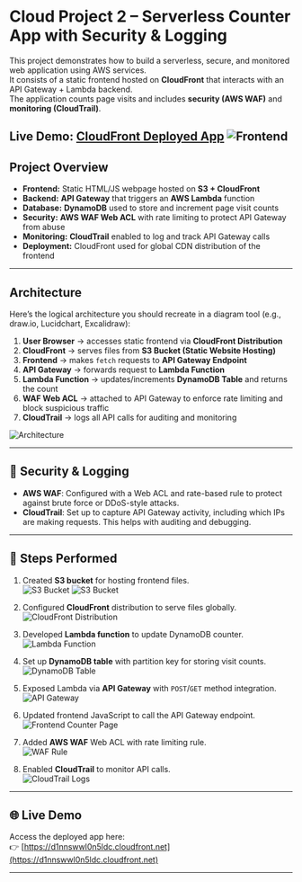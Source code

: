 # Cloud Project 2 – Serverless Counter App with Security & Logging

This project demonstrates how to build a serverless, secure, and monitored web application using AWS services.  
It consists of a static frontend hosted on **CloudFront** that interacts with an API Gateway + Lambda backend.  
The application counts page visits and includes **security (AWS WAF)** and **monitoring (CloudTrail)**.

Live Demo: [CloudFront Deployed App](https://d1nnswwl0n5ldc.cloudfront.net)
![Frontend]()
---

##  Project Overview
- **Frontend:** Static HTML/JS webpage hosted on **S3 + CloudFront**  
- **Backend:** **API Gateway** that triggers an **AWS Lambda** function  
- **Database:** **DynamoDB** used to store and increment page visit counts  
- **Security:** **AWS WAF Web ACL** with rate limiting to protect API Gateway from abuse  
- **Monitoring:** **CloudTrail** enabled to log and track API Gateway calls  
- **Deployment:** CloudFront used for global CDN distribution of the frontend  

---

##  Architecture
Here’s the logical architecture you should recreate in a diagram tool (e.g., draw.io, Lucidchart, Excalidraw):

1. **User Browser** → accesses static frontend via **CloudFront Distribution**  
2. **CloudFront** → serves files from **S3 Bucket (Static Website Hosting)**  
3. **Frontend** → makes `fetch` requests to **API Gateway Endpoint**  
4. **API Gateway** → forwards request to **Lambda Function**  
5. **Lambda Function** → updates/increments **DynamoDB Table** and returns the count  
6. **WAF Web ACL** → attached to API Gateway to enforce rate limiting and block suspicious traffic  
7. **CloudTrail** → logs all API calls for auditing and monitoring  

![Architecture](images/architecture.png)

---

## 🔐 Security & Logging
- **AWS WAF**: Configured with a Web ACL and rate-based rule to protect against brute force or DDoS-style attacks.  
- **CloudTrail**: Set up to capture API Gateway activity, including which IPs are making requests. This helps with auditing and debugging.  

---

## 🚀 Steps Performed
1. Created **S3 bucket** for hosting frontend files.  
   ![S3 Bucket](images/s3_bucket.png)
   ![S3 Bucket](images/s3_bucket2.png)

3. Configured **CloudFront** distribution to serve files globally.  
   ![CloudFront Distribution](images/cloudfront.png)

4. Developed **Lambda function** to update DynamoDB counter.  
   ![Lambda Function](images/lambda.png)

5. Set up **DynamoDB table** with partition key for storing visit counts.  
   ![DynamoDB Table](images/dynamodb.png)

6. Exposed Lambda via **API Gateway** with `POST`/`GET` method integration.  
   ![API Gateway](images/apigateway.png)

7. Updated frontend JavaScript to call the API Gateway endpoint.  
   ![Frontend Counter Page](images/frontend.png)

8. Added **AWS WAF** Web ACL with rate limiting rule.  
   ![WAF Rule](images/waf.png)

9. Enabled **CloudTrail** to monitor API calls.  
   ![CloudTrail Logs](images/cloudtrail.png)

---


## 🌐 Live Demo
Access the deployed app here:  
👉 [https://d1nnswwl0n5ldc.cloudfront.net](https://d1nnswwl0n5ldc.cloudfront.net)

---
